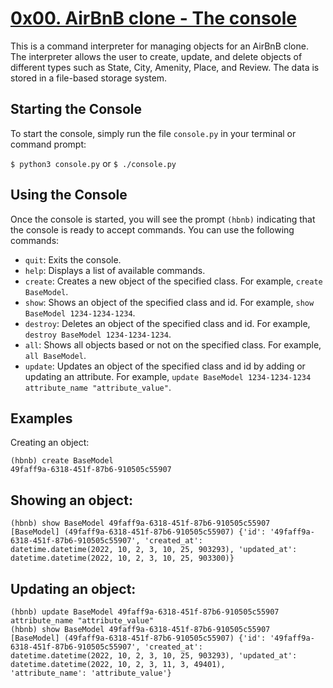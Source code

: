 # [0x00. AirBnB clone - The console](https://github.com/okidoki-jpg/AirBnB_clone)

This is a command interpreter for managing objects for an AirBnB clone. The interpreter allows the user to create, update, and delete objects of different types such as State, City, Amenity, Place, and Review. The data is stored in a file-based storage system.

## Starting the Console
To start the console, simply run the file `console.py` in your terminal or command prompt:

`$ python3 console.py` or `$ ./console.py`

## Using the Console
Once the console is started, you will see the prompt `(hbnb)` indicating that the console is ready to accept commands. You can use the following commands:

- `quit`: Exits the console.
- `help`: Displays a list of available commands.
- `create`: Creates a new object of the specified class. For example, `create BaseModel`.
- `show`: Shows an object of the specified class and id. For example, `show BaseModel 1234-1234-1234`.
- `destroy`: Deletes an object of the specified class and id. For example, `destroy BaseModel 1234-1234-1234`.
- `all`: Shows all objects based or not on the specified class. For example, `all BaseModel`.
- `update`: Updates an object of the specified class and id by adding or updating an attribute. For example, `update BaseModel 1234-1234-1234 attribute_name "attribute_value"`.

## Examples
Creating an object:

```
(hbnb) create BaseModel
49faff9a-6318-451f-87b6-910505c55907
```


## Showing an object:

```
(hbnb) show BaseModel 49faff9a-6318-451f-87b6-910505c55907
[BaseModel] (49faff9a-6318-451f-87b6-910505c55907) {'id': '49faff9a-6318-451f-87b6-910505c55907', 'created_at':
datetime.datetime(2022, 10, 2, 3, 10, 25, 903293), 'updated_at': datetime.datetime(2022, 10, 2, 3, 10, 25, 903300)}
```


## Updating an object:

```
(hbnb) update BaseModel 49faff9a-6318-451f-87b6-910505c55907 attribute_name "attribute_value"
(hbnb) show BaseModel 49faff9a-6318-451f-87b6-910505c55907
[BaseModel] (49faff9a-6318-451f-87b6-910505c55907) {'id': '49faff9a-6318-451f-87b6-910505c55907', 'created_at':
datetime.datetime(2022, 10, 2, 3, 10, 25, 903293), 'updated_at': datetime.datetime(2022, 10, 2, 3, 11, 3, 49401),
'attribute_name': 'attribute_value'}
```
